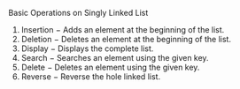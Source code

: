 Basic Operations on Singly Linked List
  1. Insertion − Adds an element at the beginning of the list.
  2. Deletion − Deletes an element at the beginning of the list.
  3. Display − Displays the complete list.
  4. Search − Searches an element using the given key.
  5. Delete − Deletes an element using the given key.
  7. Reverse − Reverse the hole linked list.
